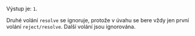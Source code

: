 Výstup je: `1`.

Druhé volání `resolve` se ignoruje, protože v úvahu se bere vždy jen první volání `reject/resolve`. Další volání jsou ignorována.
